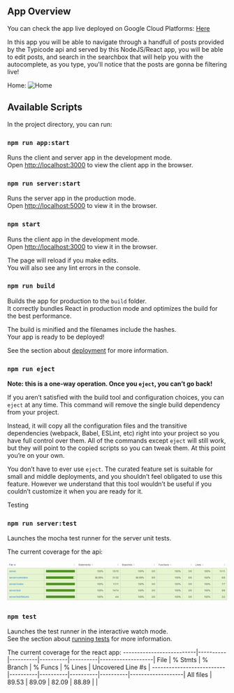 ## App Overview

You can check the app live deployed on Google Cloud Platforms:
[Here](https://app-dot-posts-navigator-290609.ue.r.appspot.com)

In this app you will be able to navigate through a handfull of posts provided by the Typicode api and served by this NodeJS/React app, you will be able to edit posts, and search in the searchbox that will help you with the autocomplete,  as you type, you'll notice that the posts are gonna be filtering live!

Home:
![Home](https://storage.googleapis.com/posts-navigator-290609.appspot.com/assets/gif/app-overview.gif)

## Available Scripts

In the project directory, you can run:

### `npm run app:start`

Runs the client and server app in the development mode.<br />
Open [http://localhost:3000](http://localhost:3000) to view the client app in the browser.

### `npm run server:start`

Runs the server app in the production mode.<br />
Open [http://localhost:5000](http://localhost:5000) to view it in the browser.

### `npm start`

Runs the client app in the development mode.<br />
Open [http://localhost:3000](http://localhost:3000) to view it in the browser.

The page will reload if you make edits.<br />
You will also see any lint errors in the console.

### `npm run build`

Builds the app for production to the `build` folder.<br />
It correctly bundles React in production mode and optimizes the build for the best performance.

The build is minified and the filenames include the hashes.<br />
Your app is ready to be deployed!

See the section about [deployment](https://facebook.github.io/create-react-app/docs/deployment) for more information.

### `npm run eject`

**Note: this is a one-way operation. Once you `eject`, you can’t go back!**

If you aren’t satisfied with the build tool and configuration choices, you can `eject` at any time. This command will remove the single build dependency from your project.

Instead, it will copy all the configuration files and the transitive dependencies (webpack, Babel, ESLint, etc) right into your project so you have full control over them. All of the commands except `eject` will still work, but they will point to the copied scripts so you can tweak them. At this point you’re on your own.

You don’t have to ever use `eject`. The curated feature set is suitable for small and middle deployments, and you shouldn’t feel obligated to use this feature. However we understand that this tool wouldn’t be useful if you couldn’t customize it when you are ready for it.

Testing


### `npm run server:test`

Launches the mocha test runner for the server unit tests.

The current coverage for the api:

![API](./src/assets/images/api-coverage.png)

### `npm test`

Launches the test runner in the interactive watch mode.<br />
See the section about [running tests](https://facebook.github.io/create-react-app/docs/running-tests) for more information.

The current coverage for the react app:
--------------------------|----------|----------|----------|----------|-------------------|
File                      |  % Stmts | % Branch |  % Funcs |  % Lines | Uncovered Line #s |
--------------------------|----------|----------|----------|----------|-------------------|
All files                 |    89.53 |    89.09 |    82.09 |    88.89 |                   |